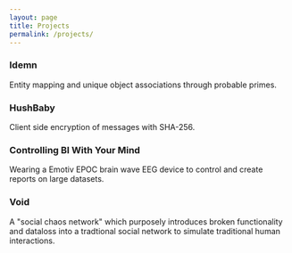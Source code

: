 ```yaml
---
layout: page
title: Projects
permalink: /projects/
---
```


### Idemn
<p>Entity mapping and unique object associations through probable primes.</p>

### HushBaby
<p>Client side encryption of messages with SHA-256.</p>

### Controlling BI With Your Mind
Wearing a Emotiv EPOC brain wave EEG device to control and create reports on large datasets.

### Void
A "social chaos network" which purposely introduces broken functionality and dataloss into a tradtional social network to simulate traditional human interactions.
